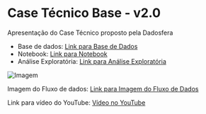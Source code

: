 # Case Técnico Base - v2.0

Apresentação do Case Técnico proposto pela Dadosfera

- Base de dados: [Link para Base de Dados](https://drive.google.com/drive/folders/1siT6u81r68QDow2DpiP8ipnvJNKgHaiN?usp=sharing)
- Notebook: [Link para Notebook](https://drive.google.com/drive/folders/1siT6u81r68QDow2DpiP8ipnvJNKgHaiN?usp=sharing)
- Análise Exploratória: [Link para Análise Exploratória](https://drive.google.com/file/d/1qHk1jaPHD5N-fU_MbI9zENzlUkDRJHoe/view?usp=sharing)

![Imagem](https://github.com/27luiz/Case-T-cnico-Base---v2.0/assets/33574634/bf6f4b84-6d28-4f97-913a-eb2c4af9c910)

Imagem do Fluxo de dados: [Link para Imagem do Fluxo de Dados](https://drive.google.com/file/d/13efbiHrvhTWXwB9jGVIrvSGmfumxGl3G/view?usp=sharing)

Link para vídeo do YouTube: [Vídeo no YouTube](https://youtu.be/phkvA69q8-c)
